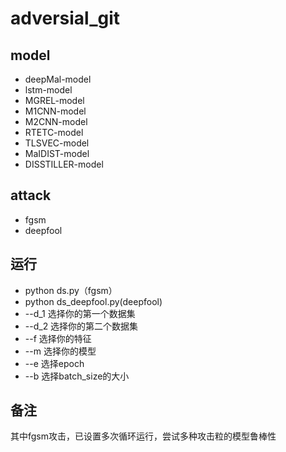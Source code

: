 # adversial_git
## model
* deepMal-model
* lstm-model
* MGREL-model
* M1CNN-model
* M2CNN-model
* RTETC-model
* TLSVEC-model
* MaIDIST-model
* DISSTILLER-model
## attack
* fgsm
* deepfool
## 运行
* python ds.py（fgsm）
* python ds_deepfool.py(deepfool)
* --d_1 选择你的第一个数据集
* --d_2 选择你的第二个数据集
* --f 选择你的特征
* --m 选择你的模型
* --e 选择epoch
* --b 选择batch_size的大小
## 备注
其中fgsm攻击，已设置多次循环运行，尝试多种攻击粒的模型鲁棒性
